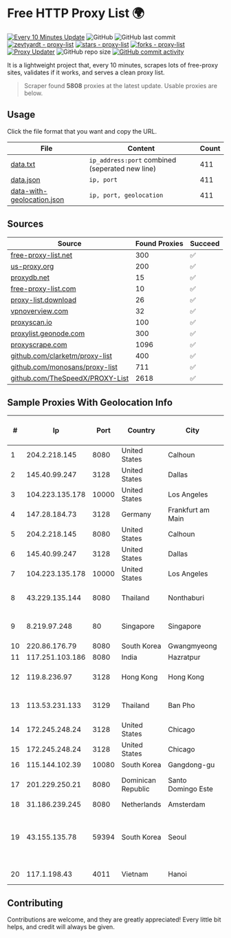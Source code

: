 
# Free HTTP Proxy List 🌍

[![Every 10 Minutes Update](https://github.com/mertguvencli/http-proxy-list/actions/workflows/main.yml/badge.svg?branch=main)](https://github.com/mertguvencli/http-proxy-list/actions/workflows/main.yml)
![GitHub](https://img.shields.io/github/license/mertguvencli/http-proxy-list)
![GitHub last commit](https://img.shields.io/github/last-commit/mertguvencli/http-proxy-list)
[![zevtyardt - proxy-list](https://img.shields.io/static/v1?label=zevtyardt&message=proxy-list&color=blue&logo=github)](https://github.com/zevtyardt/proxy-list "Go to GitHub repo")
[![stars - proxy-list](https://img.shields.io/github/stars/zevtyardt/proxy-list?style=social)](https://github.com/zevtyardt/proxy-list)
[![forks - proxy-list](https://img.shields.io/github/forks/zevtyardt/proxy-list?style=social)](https://github.com/zevtyardt/proxy-list)
[![Proxy Updater](https://github.com/zevtyardt/proxy-list/workflows/Proxy%20Updater/badge.svg)](https://github.com/zevtyardt/proxy-list/actions?query=workflow:"Proxy+Updater")
![GitHub repo size](https://img.shields.io/github/repo-size/zevtyardt/proxy-list)
[![GitHub commit activity](https://img.shields.io/github/commit-activity/m/zevtyardt/proxy-list?logo=commits)](https://github.com/zevtyardt/proxy-list/commits/main)

It is a lightweight project that, every 10 minutes, scrapes lots of free-proxy sites, validates if it works, and serves a clean proxy list.

> Scraper found **5808** proxies at the latest update. Usable proxies are below.

## Usage

Click the file format that you want and copy the URL.

|File|Content|Count|
|----|-------|-----|
|[data.txt](https://raw.githubusercontent.com/mertguvencli/http-proxy-list/main/proxy-list/data.txt)|`ip_address:port` combined (seperated new line)|411|
|[data.json](https://raw.githubusercontent.com/mertguvencli/http-proxy-list/main/proxy-list/data.json)|`ip, port`|411|
|[data-with-geolocation.json](https://raw.githubusercontent.com/mertguvencli/http-proxy-list/main/proxy-list/data-with-geolocation.json)|`ip, port, geolocation`|411|

## Sources

|Source|Found Proxies|Succeed|
|------|-------------|-------|
|[free-proxy-list.net](https://free-proxy-list.net)|300|✅|
|[us-proxy.org](https://www.us-proxy.org)|200|✅|
|[proxydb.net](http://proxydb.net)|15|✅|
|[free-proxy-list.com](https://free-proxy-list.com/?page=&port=&type%5B%5D=http&type%5B%5D=https&up_time=0&search=Search)|10|✅|
|[proxy-list.download](https://www.proxy-list.download/HTTP)|26|✅|
|[vpnoverview.com](https://vpnoverview.com/privacy/anonymous-browsing/free-proxy-servers)|32|✅|
|[proxyscan.io](https://www.proxyscan.io)|100|✅|
|[proxylist.geonode.com](https://proxylist.geonode.com/api/proxy-list?limit=300&page=1&sort_by=lastChecked&sort_type=desc&protocols=http,https)|300|✅|
|[proxyscrape.com](https://api.proxyscrape.com/v2/?request=displayproxies&protocol=http&timeout=10000&country=all&ssl=all&anonymity=all)|1096|✅|
|[github.com/clarketm/proxy-list](https://raw.githubusercontent.com/clarketm/proxy-list/master/proxy-list-raw.txt)|400|✅|
|[github.com/monosans/proxy-list](https://raw.githubusercontent.com/monosans/proxy-list/main/proxies/http.txt)|711|✅|
|[github.com/TheSpeedX/PROXY-List](https://raw.githubusercontent.com/TheSpeedX/PROXY-List/master/http.txt)|2618|✅|


## Sample Proxies With Geolocation Info

|#|Ip|Port|Country|City|Internet Service Provider|
|-|--|----|-------|----|-------------------------|
|1|204.2.218.145|8080|United States|Calhoun|NTT America, Inc.|
|2|145.40.99.247|3128|United States|Dallas|Packet Host, Inc.|
|3|104.223.135.178|10000|United States|Los Angeles|LayerHost|
|4|147.28.184.73|3128|Germany|Frankfurt am Main|Packet Host, Inc.|
|5|204.2.218.145|8080|United States|Calhoun|NTT America, Inc.|
|6|145.40.99.247|3128|United States|Dallas|Packet Host, Inc.|
|7|104.223.135.178|10000|United States|Los Angeles|LayerHost|
|8|43.229.135.144|8080|Thailand|Nonthaburi|Siamdata Communication Co., ltd.|
|9|8.219.97.248|80|Singapore|Singapore|Alibaba (US) Technology Co., Ltd.|
|10|220.86.176.79|8080|South Korea|Gwangmyeong|Korea Telecom|
|11|117.251.103.186|8080|India|Hazratpur|BSNL Internet|
|12|119.8.236.97|3128|Hong Kong|Hong Kong|Huawei International Pte. Ltd.|
|13|113.53.231.133|3129|Thailand|Ban Pho|TOT Public Company Limited|
|14|172.245.248.24|3128|United States|Chicago|ColoCrossing|
|15|172.245.248.24|3128|United States|Chicago|ColoCrossing|
|16|115.144.102.39|10080|South Korea|Gangdong-gu|Korea Telecom|
|17|201.229.250.21|8080|Dominican Republic|Santo Domingo Este|Compañía Dominicana de Teléfonos S. A.|
|18|31.186.239.245|8080|Netherlands|Amsterdam|NetSkope Inc|
|19|43.155.135.78|59394|South Korea|Seoul|Shenzhen Tencent Computer Systems Company Limited|
|20|117.1.198.43|4011|Vietnam|Hanoi|Viettel Corporation|



## Contributing

Contributions are welcome, and they are greatly appreciated! Every
little bit helps, and credit will always be given.

